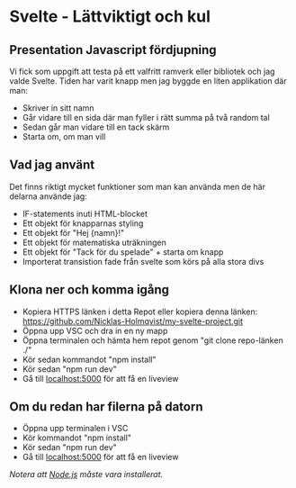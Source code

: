 # Svelte - Lättviktigt och kul

## Presentation Javascript fördjupning
Vi fick som uppgift att testa på ett valfritt ramverk eller bibliotek och jag valde Svelte.
Tiden har varit knapp men jag byggde en liten applikation där man:
* Skriver in sitt namn
* Går vidare till en sida där man fyller i rätt summa på två random tal
* Sedan går man vidare till en tack skärm
* Starta om, om man vill

## Vad jag använt
Det finns riktigt mycket funktioner som man kan använda men de här delarna använde jag:
* IF-statements inuti HTML-blocket
* Ett objekt för knapparnas styling
* Ett objekt för "Hej {namn}!"
* Ett objekt för matematiska uträkningen
* Ett objekt för "Tack för du spelade" + starta om knapp
* Importerat transistion fade från svelte som körs på alla stora divs

## Klona ner och komma igång
* Kopiera HTTPS länken i detta Repot eller kopiera denna länken: https://github.com/Nicklas-Holmqvist/my-svelte-project.git
* Öppna upp VSC och dra in en ny mapp
* Öppna terminalen och hämta hem repot genom "git clone repo-länken ./"
* Kör sedan kommandot "npm install"
* Kör sedan "npm run dev"
* Gå till [localhost:5000](http://localhost:5000/) för att få en liveview

## Om du redan har filerna på datorn
* Öppna upp terminalen i VSC
* Kör kommandot "npm install"
* Kör sedan "npm run dev"
* Gå till [localhost:5000](http://localhost:5000/) för att få en liveview

*Notera att [Node.js](https://nodejs.org) måste vara installerat.*
